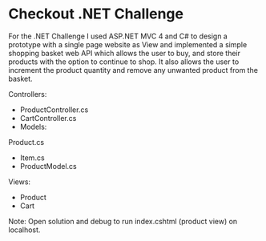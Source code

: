 # Checkout .NET Challenge

For the .NET Challenge I used ASP.NET MVC 4 and C# to design a prototype with a single page website as View and implemented a simple shopping basket web API which allows the user to buy, and store their products with the option to continue to shop. It also allows the user to increment the product quantity and remove any unwanted product from the basket.

Controllers:
 - ProductController.cs
 - CartController.cs
 - Models:

Product.cs
 - Item.cs
 - ProductModel.cs
 
 Views:
 - Product
 - Cart

Note: Open solution and debug to run index.cshtml (product view) on localhost.
